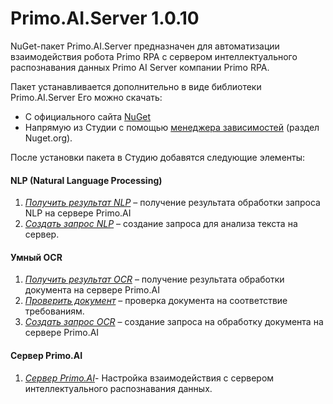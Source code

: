 # Primo.AI.Server 1.0.10

NuGet-пакет Primo.AI.Server предназначен для автоматизации взаимодействия робота Primo RPA с сервером интеллектуального распознавания данных Primo AI Server компании Primo RPA.

Пакет устанавливается дополнительно в виде библиотеки Primo.AI.Server Его можно скачать:  
- С официального сайта [NuGet](https://www.nuget.org/packages/Primo.AI.Server)  
- Напрямую из Студии с помощью [менеджера зависимостей](https://docs.primo-rpa.ru/primo-rpa/primo-studio/projects/manage-dependencies#menedzher-zavisimostei) (раздел Nuget.org).  

После установки пакета в Студию добавятся следующие элементы:

#### NLP (Natural Language Processing)
1. [*Получить результат NLP*](https://docs.primo-rpa.ru/primo-rpa/g_elements/el_extra/ai_server/nlp/get_request_nlp) – получение результата обработки запроса NLP на сервере Primo.AI  
2. [*Создать запрос NLP*](https://docs.primo-rpa.ru/primo-rpa/g_elements/el_extra/ai_server/nlp/create_request_nlp) – создание запроса для анализа текста на сервер.

#### Умный OCR 
1. [*Получить результат OCR*](https://docs.primo-rpa.ru/primo-rpa/g_elements/el_extra/ai_server/ocr/getresult) – получение результата обработки документа на сервере Primo.AI  
2. [*Проверить документ*](https://docs.primo-rpa.ru/primo-rpa/g_elements/el_extra/ai_server/ocr/validatedoc) – проверка документа на соответствие требованиям.  
3. [*Создать запрос OCR*](https://docs.primo-rpa.ru/primo-rpa/g_elements/el_extra/ai_server/ocr/createrequest) – создание запроса на обработку документа на сервере Primo.AI 

#### Сервер Primo.AI  
1. [*Сервер Primo.AI*](https://docs.primo-rpa.ru/primo-rpa/g_elements/el_extra/ai_server/primoaiserver)- Настройка взаимодействия с сервером интеллектуального распознавания данных.  

